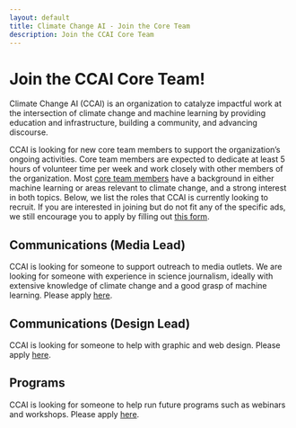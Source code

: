 ```yaml
---
layout: default
title: Climate Change AI - Join the Core Team
description: Join the CCAI Core Team
---
```


# Join the CCAI Core Team!

Climate Change AI (CCAI) is an organization to catalyze impactful work at the intersection of climate change and machine learning by providing education and infrastructure, building a community, and advancing discourse.

CCAI is looking for new core team members to support the organization’s ongoing activities. Core team members are expected to dedicate at least 5 hours of volunteer time per week and work closely with other members of the organization. Most [core team members](https://www.climatechange.ai/about#people) have a background in either machine learning or areas relevant to climate change, and a strong interest in both topics. Below, we list the roles that CCAI is currently looking to recruit. If you are interested in joining but do not fit any of the specific ads, we still encourage you to apply by filling out [this form](https://docs.google.com/forms/d/e/1FAIpQLSclFCPTOPwRBNBKWp5O-gQd5BZ1U3JHL_pl_BAd8T4DDTyDpg/viewform?usp=sf_link).

## Communications (Media Lead)

CCAI is looking for someone to support outreach to media outlets. We are looking for someone with experience in science journalism, ideally with extensive knowledge of climate change and a good grasp of machine learning. Please apply [here](https://docs.google.com/forms/d/e/1FAIpQLSclFCPTOPwRBNBKWp5O-gQd5BZ1U3JHL_pl_BAd8T4DDTyDpg/viewform?usp=sf_link).

## Communications (Design Lead)

CCAI is looking for someone to help with graphic and web design. Please apply [here](https://docs.google.com/forms/d/e/1FAIpQLSclFCPTOPwRBNBKWp5O-gQd5BZ1U3JHL_pl_BAd8T4DDTyDpg/viewform?usp=sf_link).

## Programs

CCAI is looking for someone to help run future programs such as webinars and workshops. Please apply [here](https://docs.google.com/forms/d/e/1FAIpQLSclFCPTOPwRBNBKWp5O-gQd5BZ1U3JHL_pl_BAd8T4DDTyDpg/viewform?usp=sf_link).
